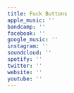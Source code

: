 ```yaml
---
title: Fuck Buttons
apple_music: ''
bandcamp: ''
facebook: ''
google_music: ''
instagram: ''
soundcloud: ''
spotify: ''
twitter: ''
website: ''
youtube: ''
---
```

